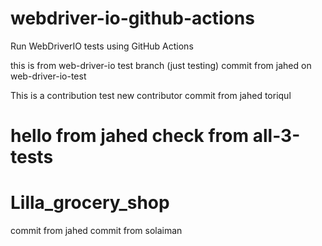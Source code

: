 # webdriver-io-github-actions
Run WebDriverIO tests using GitHub Actions

this is from web-driver-io test branch (just testing)
commit from jahed on  web-driver-io-test

This is a contribution test
new contributor
commit from jahed
toriqul


hello from jahed
check from all-3-tests
=======
# Lilla_grocery_shop
commit from jahed
commit from solaiman

